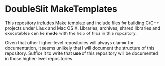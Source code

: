 # **DoubleSlit MakeTemplates**
This repository includes Make template and include files for building C/C++
projects under Linux and Mac OS X. Libraries, archives, shared libraries
and executables can be **made** with the help of files in this repository.

Given that other higher-level repositories will always clamor for
documentation, it seems unlikely that I will document the structure of this
repository. Suffice it to write that **use** of this repository will be
documented in those higher-level repositories.

